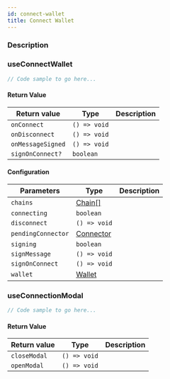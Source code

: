 ```yaml
---
id: connect-wallet
title: Connect Wallet
---
```


### Description

<!-- Embedded component to go here -->

### useConnectWallet

```typescript
// Code sample to go here...
```

#### Return Value

| Return value      | Type         | Description |
| ----------------- | ------------ | ----------- |
| `onConnect`       | `() => void` |             |
| `onDisconnect`    | `() => void` |             |
| `onMessageSigned` | `() => void` |             |
| `signOnConnect?`  | `boolean`    |             |

#### Configuration

| Parameters         | Type                    | Description |
| ------------------ | ----------------------- | ----------- |
| `chains`           | [Chain[]](#chain[])     |             |
| `connecting`       | `boolean`               |             |
| `disconnect`       | `() => void`            |             |
| `pendingConnector` | [Connector](#connector) |             |
| `signing`          | `boolean`               |             |
| `signMessage`      | `() => void`            |             |
| `signOnConnect`    | `() => void`            |             |
| `wallet`           | [Wallet](#wallet)       |             |

### useConnectionModal

```typescript
// Code sample to go here...
```

#### Return Value

| Return value | Type         | Description |
| ------------ | ------------ | ----------- |
| `closeModal` | `() => void` |             |
| `openModal`  | `() => void` |             |
